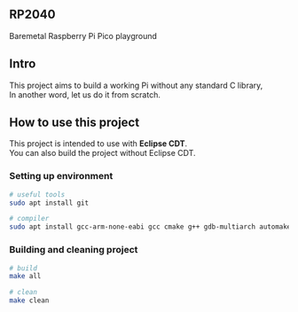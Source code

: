 ## RP2040
Baremetal Raspberry Pi Pico playground  

## Intro
This project aims to build a working Pi without any standard C library,  
In another word, let us do it from scratch.


## How to use this project
This project is intended to use with **Eclipse CDT**.  
You can also build the project without Eclipse CDT.  
  
### Setting up environment
```bash
# useful tools
sudo apt install git

# compiler
sudo apt install gcc-arm-none-eabi gcc cmake g++ gdb-multiarch automake autoconf build-essential
```

### Building and cleaning project
```bash
# build
make all

# clean
make clean
```
